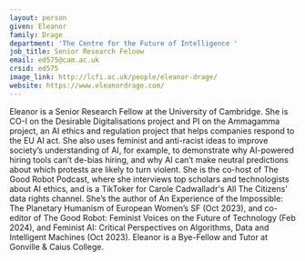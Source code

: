```yaml
---
layout: person
given: Eleanor
family: Drage
department: 'The Centre for the Future of Intelligence '
job_title: Senior Research Feloow
email: ed575@cam.ac.uk
crsid: ed575
image_link: http://lcfi.ac.uk/people/eleanor-drage/
website: https://www.eleanordrage.com/
---
```


Eleanor is a Senior Research Fellow at the University of Cambridge. She is CO-I on the Desirable Digitalisations project and PI on the Ammagamma project, an AI ethics and regulation project that helps companies respond to the EU AI act. She also uses feminist and anti-racist ideas to improve society’s understanding of AI, for example, to demonstrate why AI-powered hiring tools can’t de-bias hiring, and why AI can’t make neutral predictions about which protests are likely to turn violent. She is the co-host of The Good Robot Podcast, where she interviews top scholars and technologists about AI ethics, and is a TikToker for Carole Cadwalladr's All The Citizens' data rights channel. She’s the author of An Experience of the Impossible: The Planetary Humanism of European Women’s SF (Oct 2023), and co-editor of The Good Robot: Feminist Voices on the Future of Technology (Feb 2024), and Feminist AI: Critical Perspectives on Algorithms, Data and Intelligent Machines (Oct 2023). Eleanor is a Bye-Fellow and Tutor at Gonville & Caius College.